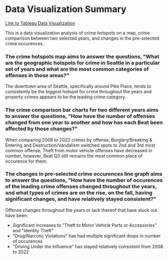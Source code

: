 # Data Visualization Summary

[Link to Tableau Data Visualization](https://public.tableau.com/views/Datathon2023DataViz/CrimeHotspotMap?:language=en-US&publish=yes&:display_count=n&:origin=viz_share_link)

This is a data visualization analysis of crime hotspots on a map, crime comparison between two selected years, and changes in the pre-selected crime occurences.

### The crime hotspots map aims to answer the questions, "What are the geographic hotspots for crime in Seattle in a particular set of years and what are the most common categories of offenses in those areas?"
The downtown area of Seattle, specifically around Pike Place, tends to consistently be the biggest hotspot for crime throughout the years and property crimes appears to be the leading crime category.

### The crime comparison bar charts for two different years aims to answer the questions, "How have the number of offenses changed from one year to another and how has each Beat been affected by those changes?"
When comparing 2008 to 2022 crimes by offense, Burglary/Breaking & Entering and Destruction/Vandalism switched spots to 2nd and 3rd most common offense. Theft from motor vehicle offenses have decreased in number, however, Beat Q3 still remains the most common place of occurence for them.

### The changes in pre-selected crime occurences line graph aims to answer the questions, "How have the number of occurences of the leading crime offenses changed throughout the years, and what types of crimes are on the rise, on the fall, having significant changes, and have relatively stayed consistent?"
Offense changes throughout the years or lack thereof that have stuck out have been:
+ Significant increases to "Theft to Motor Vehicle Parts or Accessories" and "Identity Theft"
+ "Drug/Narcotic Violations" has had multiple significant drops in number of occurences
+ "Driving Under the Influence" has stayed relatively consistent from 2008 to 2022
